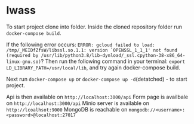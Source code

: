 # lwass
To start project clone into folder.
Inside the cloned repository folder run ```docker-compose build```.

If the following error occurs: 
  ```ERROR: gcloud failed to load: /tmp/_MEIDfZfsW/libssl.so.1.1: version `OPENSSL_1_1_1' not found (required by /usr/lib/python3.8/lib-dynload/_ssl.cpython-38-x86_64-linux-gnu.so)```? 
  Then run the following command in your terminal: ```export LD_LIBRARY_PATH=/usr/local/lib```, and try again docker-compose build.

Next run ```docker-compose up``` or  ```docker-compose up -d```(detatched) - to start project.

Api is then available on ```http://localhost:3000/api```
Form page is availbale on ```http://localhost:3000/api```
Minio server is available on ```http://lcoalhsot:9000```
MongoDB is reachable on ```mongodb://<username>:<password>@localhost:27017```
